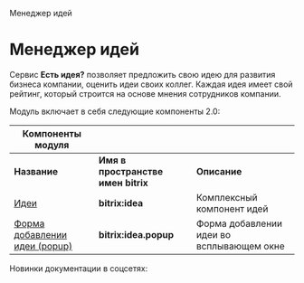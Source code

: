 Менеджер идей

Менеджер идей
=============

Сервис **Есть идея?** позволяет предложить свою идею для развития бизнеса компании, оценить идеи своих коллег. Каждая идея имеет свой рейтинг, который строится на основе мнения сотрудников компании.

Модуль включает в себя следующие компоненты 2.0:

  

| **Компоненты модуля** | | |
| --- | --- | --- |
| **Название** | **Имя в пространстве имен bitrix** | **Описание** |
| [Идеи](https://dev.1c-bitrix.ru/user_help/components/services/ideas_manager/bitrix_idea.php) | **bitrix:idea** | Комплексный компонент идей |
| [Форма добавлении идеи (popup)](https://dev.1c-bitrix.ru/user_help/components/services/ideas_manager/bitrix_idea_popup.php) | **bitrix:idea.popup** | Форма добавлении идеи во всплывающем окне |

Новинки документации в соцсетях: